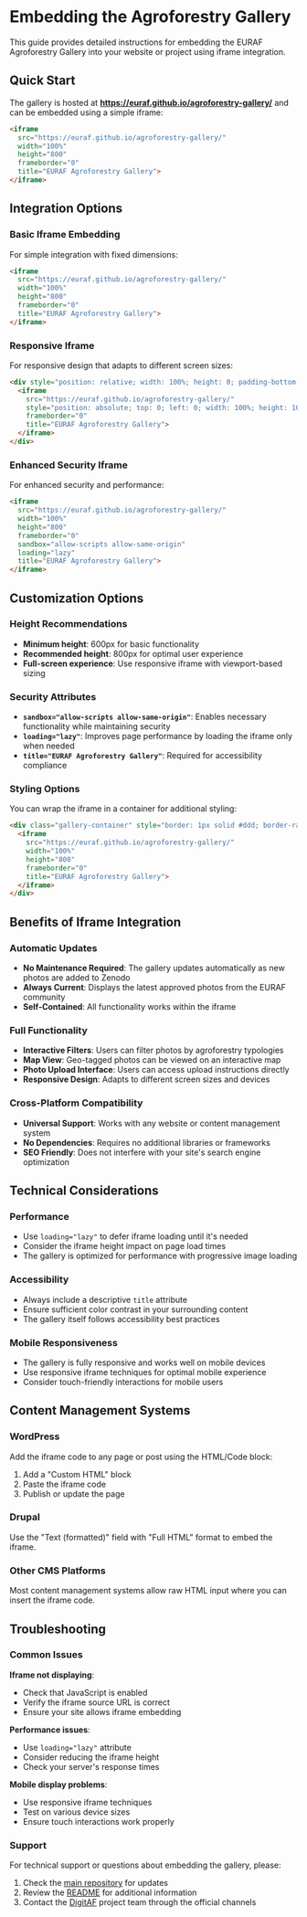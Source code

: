 # Embedding the Agroforestry Gallery

This guide provides detailed instructions for embedding the EURAF Agroforestry Gallery into your website or project using iframe integration.

## Quick Start

The gallery is hosted at **https://euraf.github.io/agroforestry-gallery/** and can be embedded using a simple iframe:

```html
<iframe 
  src="https://euraf.github.io/agroforestry-gallery/" 
  width="100%" 
  height="800" 
  frameborder="0" 
  title="EURAF Agroforestry Gallery">
</iframe>
```

## Integration Options

### Basic Iframe Embedding

For simple integration with fixed dimensions:

```html
<iframe 
  src="https://euraf.github.io/agroforestry-gallery/" 
  width="100%" 
  height="800" 
  frameborder="0" 
  title="EURAF Agroforestry Gallery">
</iframe>
```

### Responsive Iframe

For responsive design that adapts to different screen sizes:

```html
<div style="position: relative; width: 100%; height: 0; padding-bottom: 56.25%;">
  <iframe 
    src="https://euraf.github.io/agroforestry-gallery/" 
    style="position: absolute; top: 0; left: 0; width: 100%; height: 100%;" 
    frameborder="0" 
    title="EURAF Agroforestry Gallery">
  </iframe>
</div>
```

### Enhanced Security Iframe

For enhanced security and performance:

```html
<iframe 
  src="https://euraf.github.io/agroforestry-gallery/" 
  width="100%" 
  height="800" 
  frameborder="0" 
  sandbox="allow-scripts allow-same-origin" 
  loading="lazy"
  title="EURAF Agroforestry Gallery">
</iframe>
```

## Customization Options

### Height Recommendations

- **Minimum height**: 600px for basic functionality
- **Recommended height**: 800px for optimal user experience
- **Full-screen experience**: Use responsive iframe with viewport-based sizing

### Security Attributes

- **`sandbox="allow-scripts allow-same-origin"`**: Enables necessary functionality while maintaining security
- **`loading="lazy"`**: Improves page performance by loading the iframe only when needed
- **`title="EURAF Agroforestry Gallery"`**: Required for accessibility compliance

### Styling Options

You can wrap the iframe in a container for additional styling:

```html
<div class="gallery-container" style="border: 1px solid #ddd; border-radius: 8px; overflow: hidden;">
  <iframe 
    src="https://euraf.github.io/agroforestry-gallery/" 
    width="100%" 
    height="800" 
    frameborder="0" 
    title="EURAF Agroforestry Gallery">
  </iframe>
</div>
```

## Benefits of Iframe Integration

### Automatic Updates
- **No Maintenance Required**: The gallery updates automatically as new photos are added to Zenodo
- **Always Current**: Displays the latest approved photos from the EURAF community
- **Self-Contained**: All functionality works within the iframe

### Full Functionality
- **Interactive Filters**: Users can filter photos by agroforestry typologies
- **Map View**: Geo-tagged photos can be viewed on an interactive map
- **Photo Upload Interface**: Users can access upload instructions directly
- **Responsive Design**: Adapts to different screen sizes and devices

### Cross-Platform Compatibility
- **Universal Support**: Works with any website or content management system
- **No Dependencies**: Requires no additional libraries or frameworks
- **SEO Friendly**: Does not interfere with your site's search engine optimization

## Technical Considerations

### Performance
- Use `loading="lazy"` to defer iframe loading until it's needed
- Consider the iframe height impact on page load times
- The gallery is optimized for performance with progressive image loading

### Accessibility
- Always include a descriptive `title` attribute
- Ensure sufficient color contrast in your surrounding content
- The gallery itself follows accessibility best practices

### Mobile Responsiveness
- The gallery is fully responsive and works well on mobile devices
- Use responsive iframe techniques for optimal mobile experience
- Consider touch-friendly interactions for mobile users

## Content Management Systems

### WordPress
Add the iframe code to any page or post using the HTML/Code block:

1. Add a "Custom HTML" block
2. Paste the iframe code
3. Publish or update the page

### Drupal
Use the "Text (formatted)" field with "Full HTML" format to embed the iframe.

### Other CMS Platforms
Most content management systems allow raw HTML input where you can insert the iframe code.

## Troubleshooting

### Common Issues

**Iframe not displaying**:
- Check that JavaScript is enabled
- Verify the iframe source URL is correct
- Ensure your site allows iframe embedding

**Performance issues**:
- Use `loading="lazy"` attribute
- Consider reducing the iframe height
- Check your server's response times

**Mobile display problems**:
- Use responsive iframe techniques
- Test on various device sizes
- Ensure touch interactions work properly

### Support

For technical support or questions about embedding the gallery, please:
1. Check the [main repository](https://github.com/euraf/agroforestry-gallery) for updates
2. Review the [README](https://github.com/euraf/agroforestry-gallery/blob/main/README.md) for additional information
3. Contact the [DigitAF](https://digitaf.eu/) project team through the official channels